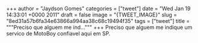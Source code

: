 
+++
author = "Jaydson Gomes"
categories = ["tweet"]
date = "Wed Jan 19 14:33:01 +0000 2011"
draft = false
image = "{TWEET_IMAGE}"
slug = "8ed31a57b6fa34e63866a994aa38c68c19494f35"
tags = ["tweet"]
title = """Preciso que alguem me ind..."""
+++
Preciso que alguem me indique um servico de MotoBoy confiavel aqui em SP.

